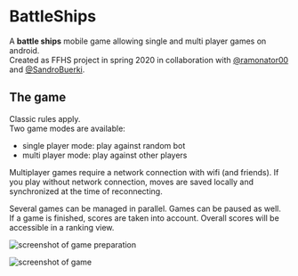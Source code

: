 # BattleShips
A __battle ships__ mobile game allowing single and multi player games on android.  
Created as FFHS project in spring 2020 in collaboration with [@ramonator00](https://github.com/ramonator00) and [@SandroBuerki](https://github.com/SandroBuerki).

## The game
Classic rules apply.  
Two game modes are available:
- single player mode: play against random bot
- multi player mode: play against other players

Multiplayer games require a network connection with wifi (and friends). If you play without network connection, moves are saved locally and synchronized at the time of reconnecting.  
  
Several games can be managed in parallel. Games can be paused as well.  
If a game is finished, scores are taken into account. Overall scores will be accessible in a ranking view.  

![screenshot of game preparation](https://raw.githubusercontent.com/lpapailiou/battle-ships/master/app/src/main/res/img/esa_prep_screen.png)
  
![screenshot of game](https://raw.githubusercontent.com/lpapailiou/battle-ships/master/app/src/main/res/img/esa_game_screen.png)

